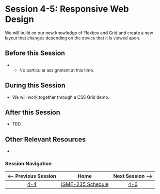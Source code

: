 # Session 4-5: Responsive Web Design

We will build on our new knowledge of Flexbox and Grid and create a new layout that changes depending on the device that it is viewed upon.

## Before this Session
- - No particular assignment at this time.

## During this Session
- We will work together through a CSS Grid demo.

## After this Session
- TBD.

## Other Relevant Resources
- 

### Session Navigation

| <-- Previous Session |               Home                  | Next Session --> |
|:--------------------:|:-----------------------------------:|:----------------:|
|  [4-4](4-4.md)       | [IGME-235 Schedule](../schedule.md) |   [4-6](4-6.md)  |
